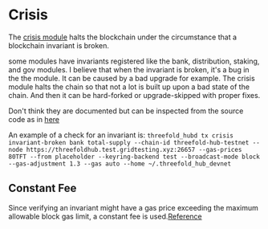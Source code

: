 # Crisis

The [crisis module](https://docs.cosmos.network/main/modules/crisis/) halts the blockchain under the circumstance that a blockchain invariant is broken.

some modules have invariants registered like the bank, distribution, staking, and gov modules. I believe that when the invariant is broken, it's a bug in the the module. It can be caused by a bad upgrade for example. The crisis module halts the chain so that not a lot is built up upon a bad state of the chain. And then it can be hard-forked or upgrade-skipped with proper fixes.

Don't think they are documented but can be inspected from the source code as in [here](https://github.com/cosmos/cosmos-sdk/blob/main/x/staking/keeper/invariants.go)

An example of a check for an invariant is: `threefold_hubd tx crisis invariant-broken bank total-supply --chain-id threefold-hub-testnet --node https://threefoldhub.test.gridtesting.xyz:26657 --gas-prices 80TFT --from placeholder --keyring-backend test --broadcast-mode block --gas-adjustment 1.3 --gas auto --home ~/.threefold_hub_devnet`

## Constant Fee

Since verifying an invariant might have a gas price exceeding the maximum allowable block gas limit, a constant fee is used.[Reference](https://docs.cosmos.network/main/modules/crisis/01_state.html#constantfee)

